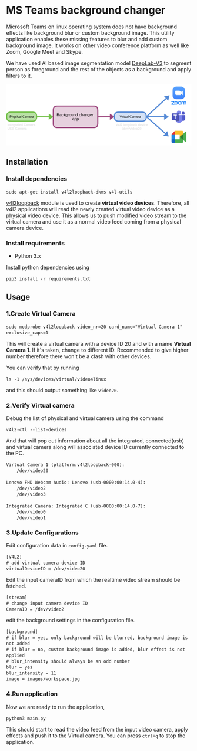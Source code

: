 # MS Teams background changer

Microsoft Teams on linux operating system does not have background effects like background blur or custom background image. This utility application enables these missing features to blur and add custom background image. It works on other video conference platform as well like Zoom, Google Meet and Skype. 

We have used AI based image segmentation model [DeepLab-V3](https://ai.googleblog.com/2018/03/semantic-image-segmentation-with.html) to segment person as foreground and the rest of the objects as a background and apply filters to it.

![architecture](architecture.png)


## Installation

### Install dependencies

    sudo apt-get install v4l2loopback-dkms v4l-utils

[v4l2loopback](https://github.com/umlaeute/v4l2loopback) module is used to create **virtual video devices**. Therefore, all v4l2 applications will read the newly created virtual video device as a physical video device. This allows us to push modified video stream to the virtual camera and use it as a normal video feed coming from a physical camera device.  

### Install requirements

-   Python 3.x

Install python dependencies using

    pip3 install -r requirements.txt

## Usage

### 1.Create Virtual Camera

    sudo modprobe v4l2loopback video_nr=20 card_name="Virtual Camera 1" exclusive_caps=1


This will create a virtual camera with a device ID 20 and with a name **Virtual Camera 1**. If it's taken, change to different ID. Recommended to give higher number therefore there won't be a clash with other devices.

You can verify that by running

    ls -1 /sys/devices/virtual/video4linux
and this should output something like ``` video20 ```.  

### 2.Verify Virtual camera 

Debug the list of physical and virtual camera using the command

    v4l2-ctl --list-devices

And that will pop out information about all the integrated, connected(usb) and virtual camera along will associated device ID currently connected to the PC.

``` 
Virtual Camera 1 (platform:v4l2loopback-000):
	/dev/video20

Lenovo FHD Webcam Audio: Lenovo (usb-0000:00:14.0-4):
	/dev/video2
	/dev/video3

Integrated Camera: Integrated C (usb-0000:00:14.0-7):
	/dev/video0
	/dev/video1
```

### 3.Update Configurations

Edit configuration data in ```config.yaml``` file.

```
[V4L2]
# add virtual camera device ID
virtualDeviceID = /dev/video20 
```

Edit the input cameraID from which the realtime video stream should be fetched.

```
[stream]
# change input camera device ID 
CameraID = /dev/video2
```

edit the background settings in the configuration file.

```
[background]
# if blur = yes, only background will be blurred, background image is not added
# if blur = no, custom background image is added, blur effect is not applied
# blur_intensity should always be an odd number
blur = yes
blur_intensity = 11
image = images/workspace.jpg
```

### 4.Run application

Now we are ready to run the application,

    python3 main.py

This should start to read the video feed from the input video camera, apply effects and push it to the Virtual camera. You can press ```ctrl+q``` to stop the application.
